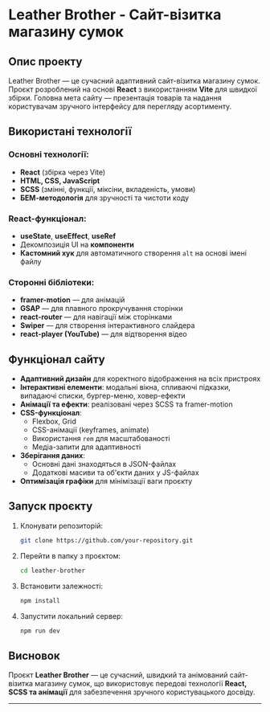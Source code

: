 # Leather Brother - Сайт-візитка магазину сумок

## Опис проекту

Leather Brother — це сучасний адаптивний сайт-візитка магазину сумок. Проєкт розроблений на основі **React** з використанням **Vite** для швидкої збірки. Головна мета сайту — презентація товарів та надання користувачам зручного інтерфейсу для перегляду асортименту.

## Використані технології

### Основні технології:

- **React** (збірка через Vite)
- **HTML, CSS, JavaScript**
- **SCSS** (змінні, функції, міксіни, вкладеність, умови)
- **БЕМ-методологія** для зручності та чистоти коду

### React-функціонал:

- **useState**, **useEffect**, **useRef**
- Декомпозиція UI на **компоненти**
- **Кастомний хук** для автоматичного створення `alt` на основі імені файлу

### Сторонні бібліотеки:

- **framer-motion** — для анімацій
- **GSAP** — для плавного прокручування сторінки
- **react-router** — для навігації між сторінками
- **Swiper** — для створення інтерактивного слайдера
- **react-player (YouTube)** — для відтворення відео

## Функціонал сайту

- **Адаптивний дизайн** для коректного відображення на всіх пристроях
- **Інтерактивні елементи**: модальні вікна, спливаючі підказки, випадаючі списки, бургер-меню, ховер-ефекти
- **Анімації та ефекти**: реалізовані через SCSS та framer-motion
- **CSS-функціонал**:
  - Flexbox, Grid
  - CSS-анімації (keyframes, animate)
  - Використання `rem` для масштабованості
  - Медіа-запити для адаптивності
- **Зберігання даних**:
  - Основні дані знаходяться в JSON-файлах
  - Додаткові масиви та об'єкти даних у JS-файлах
- **Оптимізація графіки** для мінімізації ваги проєкту

## Запуск проєкту

1. Клонувати репозиторій:
   ```sh
   git clone https://github.com/your-repository.git
   ```
2. Перейти в папку з проєктом:
   ```sh
   cd leather-brother
   ```
3. Встановити залежності:
   ```sh
   npm install
   ```
4. Запустити локальний сервер:
   ```sh
   npm run dev
   ```

## Висновок

Проєкт **Leather Brother** — це сучасний, швидкий та анімований сайт-візитка магазину сумок, що використовує передові технології **React, SCSS та анімації** для забезпечення зручного користувацького досвіду.

---
